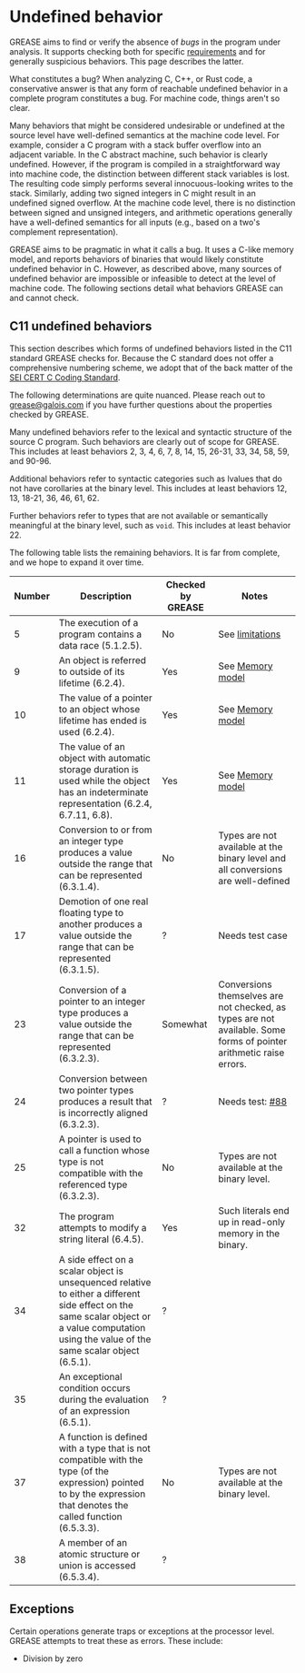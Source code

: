 # Undefined behavior

GREASE aims to find or verify the absence of *bugs* in the program under analysis.
It supports checking both for specific [requirements](requirements.md) and for generally suspicious behaviors.
This page describes the latter.

What constitutes a bug?
When analyzing C, C++, or Rust code, a conservative answer is that any form of reachable undefined behavior in a complete program constitutes a bug.
For machine code, things aren't so clear.

Many behaviors that might be considered undesirable or undefined at the source level have well-defined semantics at the machine code level.
For example, consider a C program with a stack buffer overflow into an adjacent variable.
In the C abstract machine, such behavior is clearly undefined.
However, if the program is compiled in a straightforward way into machine code, the distinction between different stack variables is lost.
The resulting code simply performs several innocuous-looking writes to the stack.
Similarly, adding two signed integers in C might result in an undefined signed overflow.
At the machine code level, there is no distinction between signed and unsigned integers, and arithmetic operations generally have a well-defined semantics for all inputs (e.g., based on a two's complement representation).

GREASE aims to be pragmatic in what it calls a bug.
It uses a C-like memory model, and reports behaviors of binaries that would likely constitute undefined behavior in C.
However, as described above, many sources of undefined behavior are impossible or infeasible to detect at the level of machine code.
The following sections detail what behaviors GREASE can and cannot check.

## C11 undefined behaviors

This section describes which forms of undefined behaviors listed in the C11 standard GREASE checks for.
Because the C standard does not offer a comprehensive numbering scheme, we adopt that of the back matter of the [SEI CERT C Coding Standard](https://wiki.sei.cmu.edu/confluence/display/c/CC.+Undefined+Behavior).

The following determinations are quite nuanced.
Please reach out to grease@galois.com if you have further questions about the properties checked by GREASE.

Many undefined behaviors refer to the lexical and syntactic structure of the source C program.
Such behaviors are clearly out of scope for GREASE.
This includes at least behaviors 2, 3, 4, 6, 7, 8, 14, 15, 26-31, 33, 34, 58, 59, and 90-96.

Additional behaviors refer to syntactic categories such as lvalues that do not have corollaries at the binary level.
This includes at least behaviors 12, 13, 18-21, 36, 46, 61, 62.

Further behaviors refer to types that are not available or semantically meaningful at the binary level, such as `void`. This includes at least behavior 22.

The following table lists the remaining behaviors. It is far from complete, and we hope to expand it over time.

<!-- TODO(#85): The remaining rows -->
<!-- TODO(#85): Investigate "?"s -->

| Number  | Description | Checked by GREASE | Notes      |
| ------- | ----------- | ----------------- | ---------- |
| 5 | The execution of a program contains a data race (5.1.2.5). | No | See [limitations](limitations.md) |
| 9 | An object is referred to outside of its lifetime (6.2.4). | Yes | See [Memory model](memory-model.md) |
| 10 | The value of a pointer to an object whose lifetime has ended is used (6.2.4). | Yes | See [Memory model](memory-model.md) |
| 11 | The value of an object with automatic storage duration is used while the object has an indeterminate representation (6.2.4, 6.7.11, 6.8). | Yes | See [Memory model](memory-model.md) |
| 16 | Conversion to or from an integer type produces a value outside the range that can be represented (6.3.1.4). | No | Types are not available at the binary level and all conversions are well-defined |
| 17 | Demotion of one real floating type to another produces a value outside the range that can be represented (6.3.1.5). | ? | Needs test case |
| 23 | Conversion of a pointer to an integer type produces a value outside the range that can be represented (6.3.2.3). | Somewhat | Conversions themselves are not checked, as types are not available. Some forms of pointer arithmetic raise errors. |
| 24 | Conversion between two pointer types produces a result that is incorrectly aligned (6.3.2.3). | ? | Needs test: [#88](https://github.com/GaloisInc/grease/issues/88) |
| 25 | A pointer is used to call a function whose type is not compatible with the referenced type (6.3.2.3). | No | Types are not available at the binary level. |
| 32 | The program attempts to modify a string literal (6.4.5). | Yes | Such literals end up in read-only memory in the binary. |
| 34 | A side effect on a scalar object is unsequenced relative to either a different side effect on the same scalar object or a value computation using the value of the same scalar object (6.5.1). | ? | |
| 35 | An exceptional condition occurs during the evaluation of an expression (6.5.1). | ? | |
| 37 | A function is defined with a type that is not compatible with the type (of the expression) pointed to by the expression that denotes the called function (6.5.3.3). | No | Types are not available at the binary level. |
| 38 | A member of an atomic structure or union is accessed (6.5.3.4).	 | ? | |

## Exceptions

Certain operations generate traps or exceptions at the processor level. GREASE attempts to treat these as errors. These include:

- Division by zero
